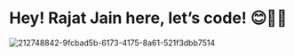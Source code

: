 # Hey! Rajat Jain here, let’s code! 😊🧑‍💻
![212748842-9fcbad5b-6173-4175-8a61-521f3dbb7514](https://github.com/user-attachments/assets/6a4ce760-019d-4693-b6d3-c8a43410f12e)
